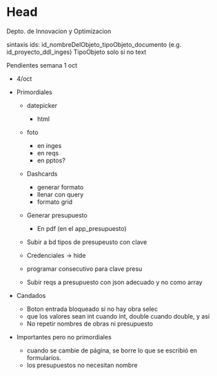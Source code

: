 # Head
Depto. de Innovacion y Optimizacion

sintaxis ids: id_nombreDelObjeto_tipoObjeto_documento (e.g. id_proyecto_ddl_inges) TipoObjeto solo si no text

Pendientes semana  1 oct 

- 4/oct 

  
- Primordiales
  
  - datepicker
    - html
  - foto
    - en inges
    - en reqs
    - en pptos?
  - Dashcards
    - generar formato
    - llenar con query
    - formato grid
  
  - Generar presupuesto
    - En pdf (en el app_presupuesto)
  - Subir a bd tipos de presupeusto con clave
  - Credenciales -> hide
  - programar consecutivo para clave presu
  - Subir reqs a presupuesto con json adecuado y no como array

  
- Candados
  - Boton entrada bloqueado si no hay obra selec
  - que los valores sean int cuando int, double cuando double, y así
  - No repetir nombres de obras ni presupuesto

- Importantes pero no primordiales
  - cuando se cambie de página, se borre lo que se escribió en formularios.
  - los presupuestos no necesitan nombre
